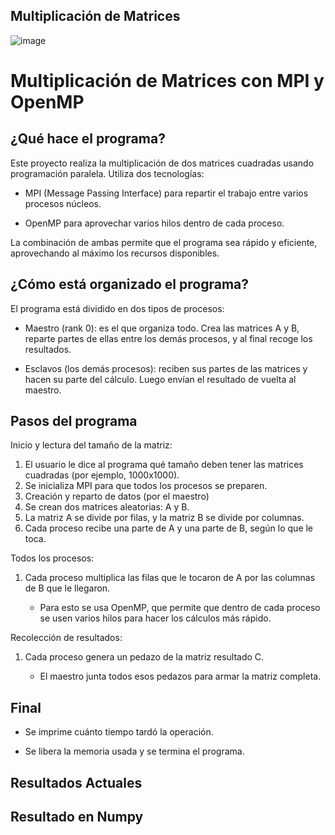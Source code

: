 ## Multiplicación de Matrices

![image](https://github.com/user-attachments/assets/39931cd0-8393-4ce7-bf8d-894a2bf9519a)


# Multiplicación de Matrices con MPI y OpenMP

## ¿Qué hace el programa?

Este proyecto realiza la multiplicación de dos matrices cuadradas usando programación paralela. Utiliza dos tecnologías:

- MPI (Message Passing Interface) para repartir el trabajo entre varios procesos núcleos.

- OpenMP para aprovechar varios hilos dentro de cada proceso.

La combinación de ambas permite que el programa sea rápido y eficiente, aprovechando al máximo los recursos disponibles.

## ¿Cómo está organizado el programa?

El programa está dividido en dos tipos de procesos:

- Maestro (rank 0): es el que organiza todo. Crea las matrices A y B, reparte partes de ellas entre los demás procesos, y al final recoge los resultados.

- Esclavos (los demás procesos): reciben sus partes de las matrices y hacen su parte del cálculo. Luego envían el resultado de vuelta al maestro.

## Pasos del programa

Inicio y lectura del tamaño de la matriz:

1. El usuario le dice al programa qué tamaño deben tener las matrices cuadradas (por ejemplo, 1000x1000).
2. Se inicializa MPI para que todos los procesos se preparen.
3. Creación y reparto de datos (por el maestro)
4. Se crean dos matrices aleatorias: A y B.
5. La matriz A se divide por filas, y la matriz B se divide por columnas.
6. Cada proceso recibe una parte de A y una parte de B, según lo que le toca.

Todos los procesos:

1. Cada proceso multiplica las filas que le tocaron de A por las columnas de B que le llegaron.

    - Para esto se usa OpenMP, que permite que dentro de cada proceso se usen varios hilos para hacer los cálculos más rápido.

Recolección de resultados:

1. Cada proceso genera un pedazo de la matriz resultado C.

    - El maestro junta todos esos pedazos para armar la matriz completa.

## Final

- Se imprime cuánto tiempo tardó la operación.

- Se libera la memoria usada y se termina el programa.

## Resultados Actuales



## Resultado en Numpy
